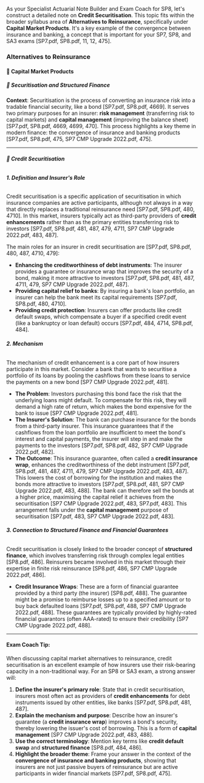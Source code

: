 As your Specialist Actuarial Note Builder and Exam Coach for SP8, let's construct a detailed note on **Credit Securitisation**. This topic fits within the broader syllabus area of **Alternatives to Reinsurance**, specifically under **Capital Market Products**. It's a key example of the convergence between insurance and banking, a concept that is important for your SP7, SP8, and SA3 exams \[SP7.pdf, SP8.pdf, 11, 12, 475\].

### **Alternatives to Reinsurance**

#### **🔹 Capital Market Products**

##### **🔸 Securitisation and Structured Finance**

**Context**: Securitisation is the process of converting an insurance risk into a tradable financial security, like a bond \[SP7.pdf, SP8.pdf, 4669\]. It serves two primary purposes for an insurer: **risk management** (transferring risk to capital markets) and **capital management** (improving the balance sheet) \[SP7.pdf, SP8.pdf, 4669, 4699, 470\]. This process highlights a key theme in modern finance: the convergence of insurance and banking products \[SP7.pdf, SP8.pdf, 475, SP7 CMP Upgrade 2022.pdf, 475\].

---

###### **🔹 Credit Securitisation**

###### **1\. Definition and Insurer's Role**

Credit securitisation is a specific application of securitisation in which insurance companies are active participants, although not always in a way that directly replaces a traditional reinsurance need \[SP7.pdf, SP8.pdf, 480, 4710\]. In this market, insurers typically act as third-party providers of **credit enhancements** rather than as the primary entities transferring risk to investors \[SP7.pdf, SP8.pdf, 481, 487, 479, 4711, SP7 CMP Upgrade 2022.pdf, 483, 487\].

The main roles for an insurer in credit securitisation are \[SP7.pdf, SP8.pdf, 480, 487, 4710, 479\]:

* **Enhancing the creditworthiness of debt instruments**: The insurer provides a guarantee or insurance wrap that improves the security of a bond, making it more attractive to investors \[SP7.pdf, SP8.pdf, 481, 487, 4711, 479, SP7 CMP Upgrade 2022.pdf, 487\].  
* **Providing capital relief to banks**: By insuring a bank's loan portfolio, an insurer can help the bank meet its capital requirements \[SP7.pdf, SP8.pdf, 480, 4710\].  
* **Providing credit protection**: Insurers can offer products like credit default swaps, which compensate a buyer if a specified credit event (like a bankruptcy or loan default) occurs \[SP7.pdf, 484, 4714, SP8.pdf, 484\].

###### **2\. Mechanism**

The mechanism of credit enhancement is a core part of how insurers participate in this market. Consider a bank that wants to securitise a portfolio of its loans by pooling the cashflows from these loans to service the payments on a new bond \[SP7 CMP Upgrade 2022.pdf, 481\].

* **The Problem**: Investors purchasing this bond face the risk that the underlying loans might default. To compensate for this risk, they will demand a high rate of return, which makes the bond expensive for the bank to issue \[SP7 CMP Upgrade 2022.pdf, 481\].  
* **The Insurer's Solution**: The bank can purchase insurance for the bonds from a third-party insurer. This insurance guarantees that if the cashflows from the loan portfolio are insufficient to meet the bond's interest and capital payments, the insurer will step in and make the payments to the investors \[SP7.pdf, SP8.pdf, 482, SP7 CMP Upgrade 2022.pdf, 482\].  
* **The Outcome**: This insurance guarantee, often called a **credit insurance wrap**, enhances the creditworthiness of the debt instrument \[SP7.pdf, SP8.pdf, 481, 487, 4711, 479, SP7 CMP Upgrade 2022.pdf, 483, 487\]. This lowers the cost of borrowing for the institution and makes the bonds more attractive to investors \[SP7.pdf, SP8.pdf, 481, SP7 CMP Upgrade 2022.pdf, 483, 488\]. The bank can therefore sell the bonds at a higher price, maximising the capital relief it achieves from the securitisation \[SP7 CMP Upgrade 2022.pdf, 483, SP7.pdf, 483\]. This arrangement falls under the **capital management** purpose of securitisation \[SP7.pdf, 483, SP7 CMP Upgrade 2022.pdf, 483\].

###### **3\. Connection to Structured Finance and Financial Guarantees**

Credit securitisation is closely linked to the broader concept of **structured finance**, which involves transferring risk through complex legal entities \[SP8.pdf, 486\]. Reinsurers became involved in this market through their expertise in finite risk reinsurance \[SP8.pdf, 486, SP7 CMP Upgrade 2022.pdf, 486\].

* **Credit Insurance Wraps**: These are a form of financial guarantee provided by a third party (the insurer) \[SP8.pdf, 488\]. The guarantee might be a promise to reimburse losses up to a specified amount or to buy back defaulted loans \[SP7.pdf, SP8.pdf, 488, SP7 CMP Upgrade 2022.pdf, 488\]. These guarantees are typically provided by highly-rated financial guarantors (often AAA-rated) to ensure their credibility \[SP7 CMP Upgrade 2022.pdf, 488\].

---

#### **Exam Coach Tip:**

When discussing capital market alternatives to reinsurance, credit securitisation is an excellent example of how insurers use their risk-bearing capacity in a non-traditional way. For an SP8 or SA3 exam, a strong answer will:

1. **Define the insurer's primary role**: State that in credit securitisation, insurers most often act as providers of **credit enhancements** for debt instruments issued by other entities, like banks \[SP7.pdf, SP8.pdf, 481, 487\].  
2. **Explain the mechanism and purpose**: Describe how an insurer's guarantee (a **credit insurance wrap**) improves a bond's security, thereby lowering the issuer's cost of borrowing. This is a form of **capital management** \[SP7 CMP Upgrade 2022.pdf, 483, 488\].  
3. **Use the correct terminology**: Mention key terms like **credit default swap** and **structured finance** \[SP8.pdf, 484, 486\].  
4. **Highlight the broader theme**: Frame your answer in the context of the **convergence of insurance and banking products**, showing that insurers are not just passive buyers of reinsurance but are active participants in wider financial markets \[SP7.pdf, SP8.pdf, 475\].

